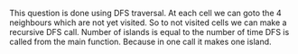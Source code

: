 This question is done using DFS traversal. At each cell we can goto the 4 neighbours which are not yet visited. So to not visited cells we can make a recursive DFS call.
Number of islands is equal to the number of time DFS is called from the main function. Because in one call it makes one island.
​
​